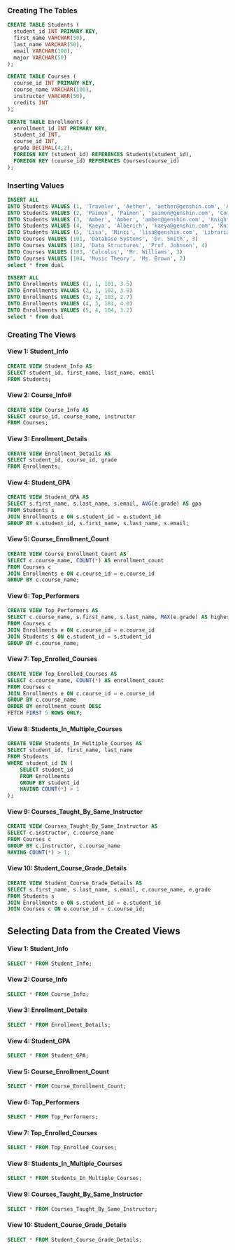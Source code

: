 
### Creating The Tables

```SQL
CREATE TABLE Students (
  student_id INT PRIMARY KEY,
  first_name VARCHAR(50),
  last_name VARCHAR(50),
  email VARCHAR(100),
  major VARCHAR(50)
);

CREATE TABLE Courses (
  course_id INT PRIMARY KEY,
  course_name VARCHAR(100),
  instructor VARCHAR(50),
  credits INT
);

CREATE TABLE Enrollments (
  enrollment_id INT PRIMARY KEY,
  student_id INT,
  course_id INT,
  grade DECIMAL(4,2),
  FOREIGN KEY (student_id) REFERENCES Students(student_id),
  FOREIGN KEY (course_id) REFERENCES Courses(course_id)
);
```

### Inserting Values
```SQL
INSERT ALL
INTO Students VALUES (1, 'Traveler', 'Aether', 'aether@genshin.com', 'Adventurer')
INTO Students VALUES (2, 'Paimon', 'Paimon', 'paimon@genshin.com', 'Companion')
INTO Students VALUES (3, 'Amber', 'Amber', 'amber@genshin.com', 'Knight of Favonius')
INTO Students VALUES (4, 'Kaeya', 'Alberich', 'kaeya@genshin.com', 'Knight of Favonius')
INTO Students VALUES (5, 'Lisa', 'Minci', 'lisa@genshin.com', 'Librarian')
INTO Courses VALUES (101, 'Database Systems', 'Dr. Smith', 3)
INTO Courses VALUES (102, 'Data Structures', 'Prof. Johnson', 4)
INTO Courses VALUES (103, 'Calculus', 'Mr. Williams', 3)
INTO Courses VALUES (104, 'Music Theory', 'Ms. Brown', 2)
select * from dual

INSERT ALL
INTO Enrollments VALUES (1, 1, 101, 3.5)
INTO Enrollments VALUES (2, 1, 102, 3.8)
INTO Enrollments VALUES (3, 2, 103, 2.7) 
INTO Enrollments VALUES (4, 3, 101, 4.0)
INTO Enrollments VALUES (5, 4, 104, 3.2)
select * from dual
```

### Creating The Views
#### View 1: Student_Info

```sql
CREATE VIEW Student_Info AS
SELECT student_id, first_name, last_name, email
FROM Students;
```

#### View 2: Course_Info#

```sql
CREATE VIEW Course_Info AS
SELECT course_id, course_name, instructor
FROM Courses;
```

#### View 3: Enrollment_Details

```sql
CREATE VIEW Enrollment_Details AS
SELECT student_id, course_id, grade
FROM Enrollments;
```

#### View 4: Student_GPA

```sql
CREATE VIEW Student_GPA AS
SELECT s.first_name, s.last_name, s.email, AVG(e.grade) AS gpa
FROM Students s
JOIN Enrollments e ON s.student_id = e.student_id
GROUP BY s.student_id, s.first_name, s.last_name, s.email;
```

#### View 5: Course_Enrollment_Count

```sql
CREATE VIEW Course_Enrollment_Count AS
SELECT c.course_name, COUNT(*) AS enrollment_count
FROM Courses c
JOIN Enrollments e ON c.course_id = e.course_id
GROUP BY c.course_name;
```

#### View 6: Top_Performers

```sql
CREATE VIEW Top_Performers AS
SELECT c.course_name, s.first_name, s.last_name, MAX(e.grade) AS highest_gpa
FROM Courses c
JOIN Enrollments e ON c.course_id = e.course_id
JOIN Students s ON e.student_id = s.student_id
GROUP BY c.course_name;
```

#### View 7: Top_Enrolled_Courses

```sql
CREATE VIEW Top_Enrolled_Courses AS
SELECT c.course_name, COUNT(*) AS enrollment_count
FROM Courses c
JOIN Enrollments e ON c.course_id = e.course_id
GROUP BY c.course_name
ORDER BY enrollment_count DESC
FETCH FIRST 5 ROWS ONLY;
```

#### View 8: Students_In_Multiple_Courses

```sql
CREATE VIEW Students_In_Multiple_Courses AS
SELECT student_id, first_name, last_name
FROM Students
WHERE student_id IN (
    SELECT student_id
    FROM Enrollments
    GROUP BY student_id
    HAVING COUNT(*) > 1
);
```

#### View 9: Courses_Taught_By_Same_Instructor

```sql
CREATE VIEW Courses_Taught_By_Same_Instructor AS
SELECT c.instructor, c.course_name
FROM Courses c
GROUP BY c.instructor, c.course_name
HAVING COUNT(*) > 1;
```

#### View 10: Student_Course_Grade_Details

```sql
CREATE VIEW Student_Course_Grade_Details AS
SELECT s.first_name, s.last_name, s.email, c.course_name, e.grade
FROM Students s
JOIN Enrollments e ON s.student_id = e.student_id
JOIN Courses c ON e.course_id = c.course_id;
```
## Selecting Data from the Created Views

#### View 1: Student_Info 

```sql
SELECT * FROM Student_Info;
```

#### View 2: Course_Info

```sql
SELECT * FROM Course_Info;
```

#### View 3: Enrollment_Details

```sql
SELECT * FROM Enrollment_Details;
```

#### View 4: Student_GPA

```sql
SELECT * FROM Student_GPA;
```

#### View 5: Course_Enrollment_Count

```sql
SELECT * FROM Course_Enrollment_Count;
```

#### View 6: Top_Performers

```sql
SELECT * FROM Top_Performers;
```

#### View 7: Top_Enrolled_Courses

```sql
SELECT * FROM Top_Enrolled_Courses;
```

#### View 8: Students_In_Multiple_Courses

```sql
SELECT * FROM Students_In_Multiple_Courses;
```

#### View 9: Courses_Taught_By_Same_Instructor

```sql
SELECT * FROM Courses_Taught_By_Same_Instructor;
```

####  View 10: Student_Course_Grade_Details

```sql
SELECT * FROM Student_Course_Grade_Details;
```

